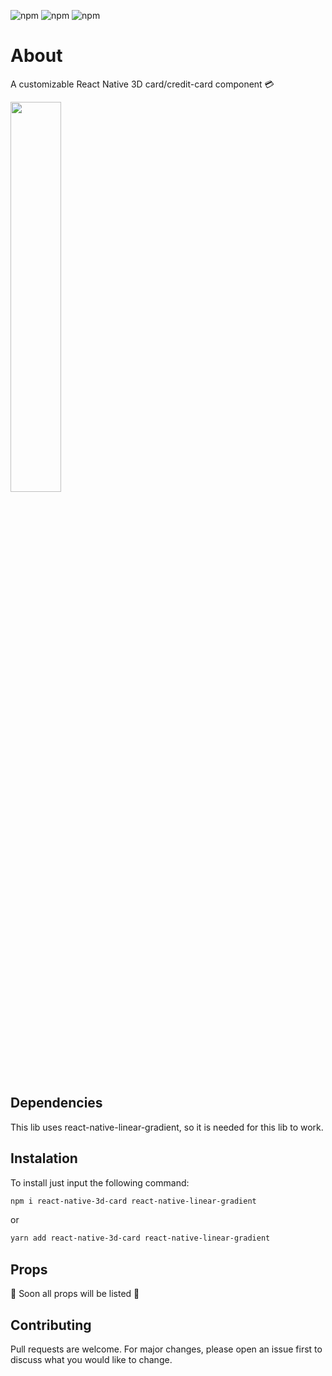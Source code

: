 ![npm](https://img.shields.io/npm/v/react-native?color=%232fa90f&label=react-native&style=plastic)
![npm](https://img.shields.io/npm/dm/react-native-3d-card?style=plastic)
![npm](https://img.shields.io/npm/dt/react-native-3d-card?style=plastic)

# About

A customizable React Native 3D card/credit-card component 💳

<img src ="https://i.imgur.com/WeC96F6.gif" width="40%"/>

## Dependencies

This lib uses react-native-linear-gradient, so it is needed for this lib to work.

## Instalation

To install just input the following command:

```bash
npm i react-native-3d-card react-native-linear-gradient
```

or

```bash
yarn add react-native-3d-card react-native-linear-gradient
```

## Props

🚧 Soon all props will be listed 🚧

## Contributing

Pull requests are welcome. For major changes, please open an issue first to discuss what you would like to change.
